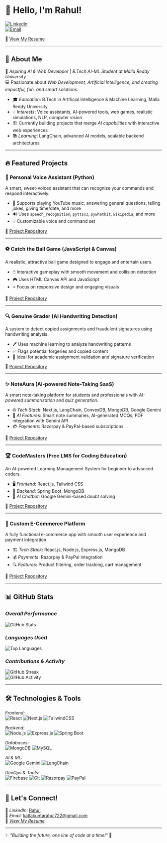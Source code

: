 # 👋 Hello, I'm Rahul!

[![LinkedIn](https://img.shields.io/badge/LinkedIn-Connect-blue?style=for-the-badge&logo=linkedin)](https://www.linkedin.com/in/katlakunta-rahul-ab9009329)  
[![Email](https://img.shields.io/badge/Email-Contact-red?style=for-the-badge&logo=gmail)](mailto:katlakuntarahul722@gmail.com)  

📄 [View My Resume](https://drive.google.com/file/d/1q-aOWCsO6vmCrwV2BSRFldmzqdFSwyLb/view?usp=sharing)

---

## 🚀 About Me  
🌟 *Aspiring AI & Web Developer* | *B.Tech AI-ML Student at Malla Reddy University*  
💻 Passionate about *Web Development, Artificial Intelligence, and creating impactful, fun, and smart solutions.*

- 🎓 *Education*: B.Tech in Artificial Intelligence & Machine Learning, Malla Reddy University  
- 💡 *Interests*: Voice assistants, AI-powered tools, web games, realistic simulations, NLP, computer vision  
- 🏗 Currently building projects that merge *AI capabilities* with interactive web experiences  
- 📚 *Learning*: LangChain, advanced AI models, scalable backend architectures

---

## 🔥 Featured Projects  

### 🎤 **Personal Voice Assistant (Python)**
A smart, sweet-voiced assistant that can recognize your commands and respond interactively.  
- 💬 Supports playing YouTube music, answering general questions, telling jokes, giving time/date, and more
- 🔊 Uses `speech_recognition`, `pyttsx3`, `pywhatkit`, `wikipedia`, and more
- 💡 Customizable voice and command set

🔗 [Project Repository](https://github.com/KATLAKUNTARAHUL/Voice-Assistant)

---

### ⚽ **Catch the Ball Game (JavaScript & Canvas)**
A realistic, attractive ball game designed to engage and entertain users.  
- 🖱️ Interactive gameplay with smooth movement and collision detection
- 🎮 Uses HTML Canvas API and JavaScript
- ⭐ Focus on responsive design and engaging visuals

🔗 [Project Repository](https://github.com/KATLAKUNTARAHUL/Ball-Game)

---

### 🔍 **Genuine Grader (AI Handwriting Detection)**
A system to detect copied assignments and fraudulent signatures using handwriting analysis.  
- 🖊️ Uses machine learning to analyze handwriting patterns
- ✅ Flags potential forgeries and copied content
- 📄 Ideal for academic assignment validation and signature verification

🔗 [Project Repository](https://github.com/KATLAKUNTARAHUL/Genuine-Grader)

---

### ✨ **NoteAura (AI-powered Note-Taking SaaS)**
A smart note-taking platform for students and professionals with *AI-powered summarization* and *quiz generation*.  
- 🌐 *Tech Stack*: Next.js, LangChain, ConvexDB, MongoDB, Google Gemini 
- 🤖 *AI Features*: Smart note summaries, AI-generated MCQs, PDF integration with Gemini API  
- 💳 *Payments*: Razorpay & PayPal-based subscriptions

🔗 [Project Repository](https://github.com/KATLAKUNTARAHUL/NoteAura)

---

### 🏆 **CodeMasters (Free LMS for Coding Education)**
An AI-powered Learning Management System for beginner to advanced coders.  
- 🖥 *Frontend*: React.js, Tailwind CSS  
- 🔗 *Backend*: Spring Boot, MongoDB  
- 🤖 *AI Chatbot*: Google Gemini-based doubt solving

🔗 [Project Repository](https://github.com/KATLAKUNTARAHUL/CodeMasters-Frontend)

---

### 🛒 **Custom E-Commerce Platform**
A fully functional e-commerce app with smooth user experience and payment integration.  
- 🏗 *Tech Stack*: React.js, Node.js, Express.js, MongoDB  
- 💰 *Payments*: Razorpay & PayPal integration  
- 🔍 *Features*: Product filtering, order tracking, cart management

🔗 [Project Repository](https://github.com/KATLAKUNTARAHUL/CustomEcommerce)

---

## 📊 GitHub Stats  

### *Overall Performance*  
![GitHub Stats](https://github-readme-stats.vercel.app/api?username=KATLAKUNTARAHUL&show_icons=true&theme=radical)  

### *Languages Used*  
![Top Languages](https://github-readme-stats.vercel.app/api/top-langs/?username=KATLAKUNTARAHUL&layout=compact&theme=radical)  

### *Contributions & Activity*  
![GitHub Streak](https://github-readme-streak-stats.herokuapp.com/?user=KATLAKUNTARAHUL&theme=radical)  
![GitHub Activity](https://github-profile-summary-cards.vercel.app/api/cards/profile-details?username=KATLAKUNTARAHUL&theme=radical)  

---

## 🛠 Technologies & Tools  

*Frontend:*  
![React](https://img.shields.io/badge/React-20232A?style=for-the-badge&logo=react&logoColor=61DAFB) ![Next.js](https://img.shields.io/badge/Next.js-000?style=for-the-badge&logo=nextdotjs&logoColor=white) ![TailwindCSS](https://img.shields.io/badge/TailwindCSS-38B2AC?style=for-the-badge&logo=tailwind-css&logoColor=white)

*Backend:*  
![Node.js](https://img.shields.io/badge/Node.js-43853D?style=for-the-badge&logo=node.js&logoColor=white) ![Express.js](https://img.shields.io/badge/Express.js-000?style=for-the-badge&logo=express&logoColor=white) ![Spring Boot](https://img.shields.io/badge/Spring%20Boot-6DB33F?style=for-the-badge&logo=spring-boot&logoColor=white)

*Databases:*  
![MongoDB](https://img.shields.io/badge/MongoDB-4EA94B?style=for-the-badge&logo=mongodb&logoColor=white) ![MySQL](https://img.shields.io/badge/MySQL-4479A1?style=for-the-badge&logo=mysql&logoColor=white)

*AI & ML:*  
![Google Gemini](https://img.shields.io/badge/Google%20Gemini-4285F4?style=for-the-badge&logo=google&logoColor=white) ![LangChain](https://img.shields.io/badge/LangChain-000?style=for-the-badge&logo=langchain&logoColor=white)

*DevOps & Tools:*  
![Firebase](https://img.shields.io/badge/Firebase-FFCA28?style=for-the-badge&logo=firebase&logoColor=white) ![Git](https://img.shields.io/badge/Git-F05032?style=for-the-badge&logo=git&logoColor=white) ![Razorpay](https://img.shields.io/badge/Razorpay-02042B?style=for-the-badge&logo=razorpay&logoColor=white) ![PayPal](https://img.shields.io/badge/PayPal-00457C?style=for-the-badge&logo=paypal&logoColor=white)

---

## 🌟 Let's Connect!  
💼 *LinkedIn*: [Rahul](https://www.linkedin.com/in/katlakunta-rahul-ab9009329)  
📩 *Email*: [katlakuntarahul722@gmail.com](mailto:katlakuntarahul722@gmail.com)  
📄 *[View My Resume](https://drive.google.com/file/d/1q-aOWCsO6vmCrwV2BSRFldmzqdFSwyLb/view?usp=sharing)*  

---

✨ *"Building the future, one line of code at a time!"* 🚀
